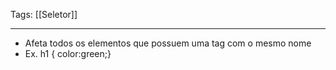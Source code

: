 
Tags: [[Seletor]]

----

- Afeta todos os elementos que possuem uma tag com o mesmo nome
- Ex. h1 { color:green;}